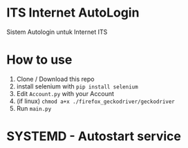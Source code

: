 # ITS Internet AutoLogin
 Sistem Autologin untuk Internet ITS

# How to use
1. Clone / Download this repo
2. install selenium with `pip install selenium`
3. Edit `Account.py` with your Account
4. (if linux) `chmod a+x ./firefox_geckodriver/geckodriver`
5. Run `main.py`

# SYSTEMD - Autostart service
